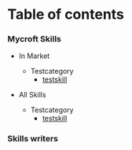 # Table of contents


### Mycroft Skills

* In Market
    * Testcategory
        - [testskill](skills/test-skill.andlo.md)

* All Skills
    * Testcategory
        - [testskill](skills/test-skill.andlo.md)

### Skills writers